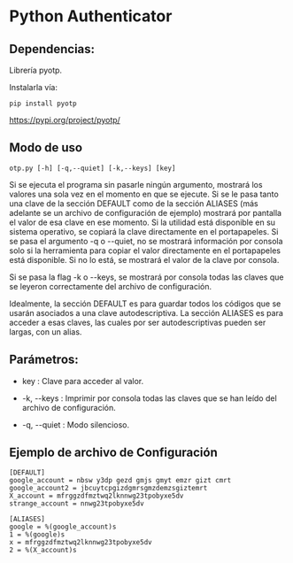 # Python Authenticator

## Dependencias:

Librería pyotp.

Instalarla vía:
```
pip install pyotp
```
https://pypi.org/project/pyotp/

## Modo de uso

`otp.py [-h] [-q,--quiet] [-k,--keys] [key]`

Si se ejecuta el programa sin pasarle ningún argumento, mostrará los valores una sola vez en el momento en que se ejecute. Si se le pasa tanto una clave de la sección DEFAULT como de la sección ALIASES (más adelante se un archivo de configuración de ejemplo) mostrará por pantalla el valor de esa clave en ese momento. Si la utilidad está disponible en su sistema operativo, se copiará la clave directamente en el portapapeles. Si se pasa el argumento -q o --quiet, no se mostrará información por consola solo si la herramienta para copiar el valor directamente en el portapapeles está disponible. Si no lo está, se mostrará el valor de la clave por consola.

Si se pasa la flag -k o --keys, se mostrará por consola todas las claves que se leyeron correctamente del archivo de configuración.

Idealmente, la sección DEFAULT es para guardar todos los códigos que se usarán asociados a una clave autodescriptiva. La sección ALIASES es para acceder a esas claves, las cuales por ser autodescriptivas pueden ser largas, con un alias.

## Parámetros:

- key : Clave para acceder al valor.

- -k, --keys : Imprimir por consola todas las claves que se han leído del archivo de configuración.

- -q, --quiet : Modo silencioso.

## Ejemplo de archivo de Configuración
```
[DEFAULT]
google_account = nbsw y3dp gezd gmjs gmyt emzr gizt cmrt
google_account2 = jbcuytcpgizdgmrsgmzdemzsgiztemrt
X_account = mfrggzdfmztwq2lknnwg23tpobyxe5dv
strange_account = nnwg23tpobyxe5dv

[ALIASES]
google = %(google_account)s
1 = %(google)s
x = mfrggzdfmztwq2lknnwg23tpobyxe5dv
2 = %(X_account)s
```